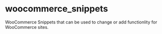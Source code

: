 # woocommerce_snippets
WooCommerce Snippets that can be used to change or add functionlity for WooCommerce sites.
